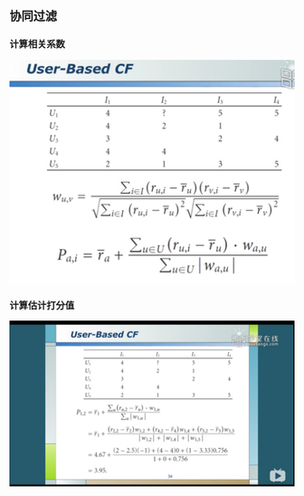 ## 协同过滤

### 计算相关系数
<p>
    <img src="./user-based-collaborative-filtering.png"/>
</p>

### 计算估计打分值
<p>
    <img src="./user-based-collaborative-filtering-1.png"/>
</p>